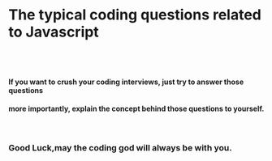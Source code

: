 # The typical coding questions related to Javascript 

<br/>
<br/>


#### If  you want to crush your coding interviews, just try to answer those questions
#### more importantly, explain the concept behind those questions to yourself.

<br/>

### Good Luck,may the coding god will always be with you. 

